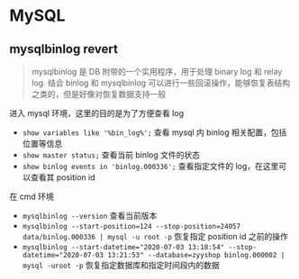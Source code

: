 # MySQL

## mysqlbinlog revert

> mysqlbinlog 是 DB 附带的一个实用程序，用于处理 binary log 和 relay log.
结合 binlog 和 mysqlbinlog 可以进行一些回滚操作，能够恢复表结构之类的，但是好像对恢复数据支持一般

进入 mysql 环境，这里的目的是为了方便查看 log

- `show variables like '%bin_log%';` 查看 mysql 内 binlog 相关配置，包括位置等信息
- `show master status;` 查看当前 binlog 文件的状态
- `show binlog events in 'binlog.000336';` 查看指定文件的 log，在这里可以查看其 position id 

在 cmd 环境

- `mysqlbinlog --version` 查看当前版本
- `mysqlbinlog --start-position=124 --stop-position=24057 data/binlog.000336 | mysql -u root -p` 恢复指定 position id 之前的操作
- `mysqlbinlog --start-datetime="2020-07-03 13:18:54" --stop-datetime="2020-07-03 13:21:53" --database=zyyshop binlog.000002 | mysql -uroot -p` 恢复指定数据库和指定时间段内的数据